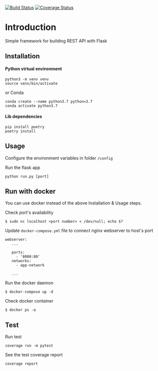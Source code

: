[![Build Status](https://travis-ci.com/theanht1/flask_api_template.svg?branch=master)](https://travis-ci.com/theanht1/flask_api_template)
[![Coverage Status](https://coveralls.io/repos/github/theanht1/flask_api_template/badge.svg?branch=master)](https://coveralls.io/github/theanht1/flask_api_template?branch=master)

# Introduction
Simple framework for building REST API with Flask 

## Installation
#### Python virtual environment
```shell script
python3 -m venv venv
source venv/bin/activate
```
or Conda
```shell script
conda create --name python3.7 python=3.7
conda activate python3.7
```

#### Lib dependencies
```
pip install poetry
poetry install
```

## Usage
Configure the environment variables in folder `/config`

Run the flask app
```
python run.py [port]
```
 
 ## Run with docker
 You can use docker instead of the above Installation & Usage steps.
 
 Check port's availability
 ```
 $ sudo nc localhost <port number> < /dev/null; echo $?
 ```

 
 Update `docker-compose.yml` file to connect nginx webserver to host's port
 ```
 webserver:
    ...
    
    ports:
      - '8000:80'
    networks:
      - app-network
    
    ...
 ```
 
 Run the docker daemon
  ```
 $ docker-compose up -d
 ```
 
 Check docker container
 ```
 $ docker ps -a
 ```
 
## Test

Run test
```
coverage run -m pytest
```

See the test coverage report
```
coverage report
```

